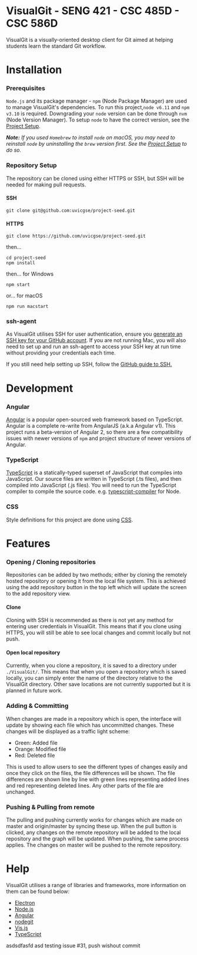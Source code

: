 # VisualGit - SENG 421 - CSC 485D - CSC 586D

VisualGit is a visually-oriented desktop client for Git aimed at helping students learn the standard Git workflow.

# Installation

### Prerequisites

`Node.js` and its package manager - `npm` (Node Package Manager) are used to manage VisualGit's dependencies. To run
this project,`node v6.11` and `npm v3.10` is required. Downgrading your `node` version can be done through `nvm` (Node
Version Manager). To setup `node` to have the correct version, see the
[Project Setup](https://github.com/uvicgse/project-seed/wiki/Project-Setup).

**_Note:_** _If you used `Homebrew` to install `node` on macOS, you may need to reinstall `node` by uninstalling the `brew`
version first. See the [Project Setup](https://github.com/uvicgse/project-seed/wiki/Project-Setup) to do so._

### Repository Setup
The repository can be cloned using either HTTPS or SSH, but SSH will be needed for making pull requests.

#### SSH
````
git clone git@github.com:uvicgse/project-seed.git
````

#### HTTPS
````
git clone https://github.com/uvicgse/project-seed.git
````
then...

````
cd project-seed
npm install
````
then... for Windows
````
npm start
````

or... for macOS
````
npm run macstart
````

### ssh-agent
As VisualGit utilises SSH for user authentication, ensure you
[generate an SSH key for your GitHub account](https://help.github.com/articles/generating-a-new-ssh-key-and-adding-it-to-the-ssh-agent/).
If you are not running Mac, you will also need to set up and run an ssh-agent to access your SSH key at run time
without providing your credentials each time.

If you still need help setting up SSH, follow the [GitHub guide to SSH.](https://help.github.com/en/articles/connecting-to-github-with-ssh)
# Development

### Angular
[Angular](https://angular.io/) is a popular open-sourced web framework based on TypeScript. Angular is a complete
re-write from AngularJS (a.k.a Angular v1). This project runs a beta-version of Angular 2, so there are a few
compatibility issues with newer versions of `npm` and project structure of newer versions of Angular.

### TypeScript
[TypeScript](https://www.typescriptlang.org/) is a statically-typed superset of JavaScript that compiles into JavaScript.
Our source files are written in TypeScript (.ts files), and then compiled into JavaScript (.js files). You will need to
run the TypeScript compiler to compile the source code. e.g. [typescript-compiler](https://www.npmjs.com/package/typescript-compiler)
for Node.

### CSS
Style definitions for this project are done using [CSS](https://www.w3.org/Style/CSS/Overview.en.html).

# Features

### Opening / Cloning repositories
Repositories can be added by two methods; either by cloning the remotely hosted repository or opening it from the local
file system. This is achieved using the add repository button in the top left which will update the screen to the add
repository view.

#### Clone
Cloning with SSH is recommended as there is not yet any method for entering user credentials in VisualGit. This means
that if you clone using HTTPS, you will still be able to see local changes and commit locally but not push.

#### Open local repository
Currently, when you clone a repository, it is saved to a directory under `./VisualGit/`. This means that when you open a
 repository which is saved locally, you can simply enter the name of the directory relative to the VisualGit directory.
 Other save locations are not currently supported but it is planned in future work.

### Adding & Committing
When changes are made in a repository which is open, the interface will update by showing each file which has uncommitted
changes. These changes will be displayed as a traffic light scheme:
 - Green: Added file
 - Orange: Modified file
 - Red: Deleted file

This is used to allow users to see the different types of changes easily and once they click on the files, the file
differences will be shown. The file differences are shown line by line with green lines representing added lines and
red representing deleted lines. Any other parts of the file are unchanged.

### Pushing & Pulling from remote
The pulling and pushing currently works for changes which are made on master and origin/master by syncing these up.
When the pull button is clicked, any changes on the remote repository will be added to the local repository and the
graph will be updated. When pushing, the same process applies. The changes on master will be pushed to the remote
repository.


# Help
VisualGit utilises a range of libraries and frameworks, more information on them can be found below:

 - [Electron](http://electron.atom.io/)
 - [Node.js](https://nodejs.org/en/about/)
 - [Angular](https://angular.io/)
 - [nodegit](http://www.nodegit.org/)
 - [Vis.js](http://visjs.org/docs/network/)
 - [TypeScript](https://www.typescriptlang.org/)

asdsdfasfd
asd
testing issue #31, push wishout commit